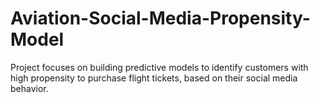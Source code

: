 # Aviation-Social-Media-Propensity-Model
Project focuses on building predictive models to identify customers with high propensity to purchase flight tickets, based on their social media behavior.
